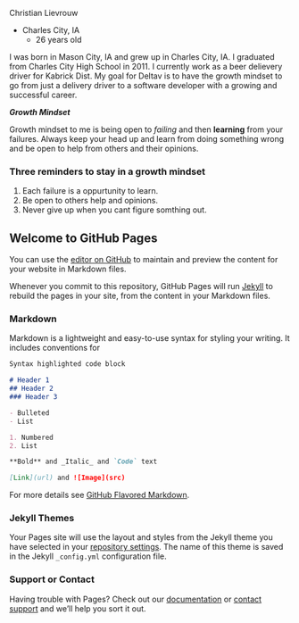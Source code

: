 Christian Lievrouw  
  - Charles City, IA
    - 26 years old

  I was born in Mason City, IA and grew up in Charles City, IA. I graduated from Charles City High School in 2011. I currently  work as a beer delievery driver for Kabrick Dist. My goal for Deltav is to have the growth mindset to go from just a delivery driver to a software developer with a growing and successful career.


***Growth Mindset***

  Growth mindset to me is being open to *failing* and then **learning** from your failures. Always keep your head up and learn from doing something wrong and be open to help from others and their opinions.
### Three reminders to stay in a growth mindset
  1. Each failure is a oppurtunity to learn.
  2. Be open to others help and opinions.
  3. Never give up when you cant figure somthing out.

## Welcome to GitHub Pages

You can use the [editor on GitHub](https://github.com/ChristianLievrouw/LearningJournal/edit/master/README.md) to maintain and preview the content for your website in Markdown files.

Whenever you commit to this repository, GitHub Pages will run [Jekyll](https://jekyllrb.com/) to rebuild the pages in your site, from the content in your Markdown files.

### Markdown

Markdown is a lightweight and easy-to-use syntax for styling your writing. It includes conventions for

```markdown
Syntax highlighted code block

# Header 1
## Header 2
### Header 3

- Bulleted
- List

1. Numbered
2. List

**Bold** and _Italic_ and `Code` text

[Link](url) and ![Image](src)
```

For more details see [GitHub Flavored Markdown](https://guides.github.com/features/mastering-markdown/).

### Jekyll Themes

Your Pages site will use the layout and styles from the Jekyll theme you have selected in your [repository settings](https://github.com/ChristianLievrouw/LearningJournal/settings). The name of this theme is saved in the Jekyll `_config.yml` configuration file.

### Support or Contact

Having trouble with Pages? Check out our [documentation](https://help.github.com/categories/github-pages-basics/) or [contact support](https://github.com/contact) and we’ll help you sort it out.
